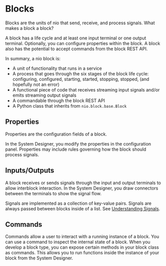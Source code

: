 # Blocks

Blocks are the units of nio that send, receive, and process signals. What makes a block a block?

A block has a life cycle and at least one input terminal or one output terminal. Optionally, you can configure properties within the block. A block also has the potential to accept commands from the block REST API.

In summary, a nio block is:
- A unit of functionality that runs in a service
- A process that goes through the six stages of the block life cycle: configuring, configured, starting, started, stopping, stopped, (and hopefully not an error)
- A functional piece of code that receives streaming input signals and/or emits streaming output signals
- A commandable through the block REST API
- A Python class that inherits from `nio.block.base.Block`


## Properties

Properties are the configuration fields of a block.

In the System Designer, you modify the properties in the configuration panel. Properties may include rules governing how the block should process signals.

## Inputs/Outputs

A block receives or sends signals through the input and output terminals to allow interblock interaction. In the System Designer, you draw connectors between the terminals to show the signal flow.

Signals are implemented as a collection of key-value pairs. Signals are always passed between blocks inside of a list. See [Understanding Signals](/service-design-patterns/understanding-signals.md#lists-of-signals).

## Commands

Commands allow a user to interact with a running instance of a block. You can use a command to inspect the internal state of a block. When you develop a block type, you can expose certain methods in your block class as commands. This allows you to run functions inside the instance of your block from the System Designer.
